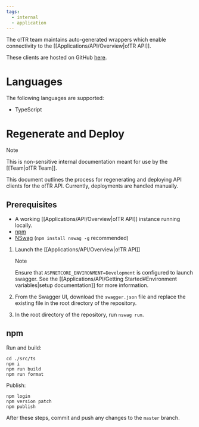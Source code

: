 ```yaml
---
tags:
  - internal
  - application
---
```


The o!TR team maintains auto-generated wrappers which enable connectivity to the [[Applications/API/Overview|o!TR API]].

These clients are hosted on GitHub [here](https://github.com/osu-tournament-rating/otr-api-clients).

# Languages

The following languages are supported:

- TypeScript

# Regenerate and Deploy

> [!note]
> This is non-sensitive internal documentation meant for use by the [[Team|o!TR Team]].

This document outlines the process for regenerating and deploying API clients for the o!TR API. Currently, deployments are handled manually.

## Prerequisites

- A working [[Applications/API/Overview|o!TR API]] instance running locally.
- [npm](https://www.npmjs.com/)
- [NSwag](https://github.com/RicoSuter/NSwag) (`npm install nswag -g` recommended)

1. Launch the [[Applications/API/Overview|o!TR API]]

   > [!note]
   > Ensure that `ASPNETCORE_ENVIRONMENT=Development` is configured to launch swagger.
   > See the [[Applications/API/Getting Started#Environment variables|setup documentation]] for more information.

2. From the Swagger UI, download the `swagger.json` file and replace the existing file in the root directory of the repository.

3. In the root directory of the repository, run `nswag run`.

## npm

Run and build:

```
cd ./src/ts
npm i
npm run build
npm run format
```

Publish:

```
npm login
npm version patch
npm publish
```

After these steps, commit and push any changes to the `master` branch.
